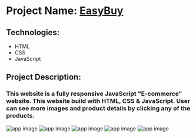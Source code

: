 # Project Name: [EasyBuy](https://easy-buy-basic.netlify.app)

## Technologies:
- HTML
- CSS
- JavaScript

## Project Description:
### This website is a fully responsive JavaScript "E-commerce" website. This website build with HTML, CSS & JavaScript. User can see more images and product details by clicking any of the products.

![app image](https://i.ibb.co/jhtXNfz/Screenshot-517.png)
![app image](https://i.ibb.co/xsvHcm8/Screenshot-518.png)
![app image](https://i.ibb.co/Kxz7MB7/Screenshot-519.png)
![app image](https://i.ibb.co/Wg4S8wn/Screenshot-521.png)
![app image](https://i.ibb.co/4RTp5YG/Screenshot-520.png)
